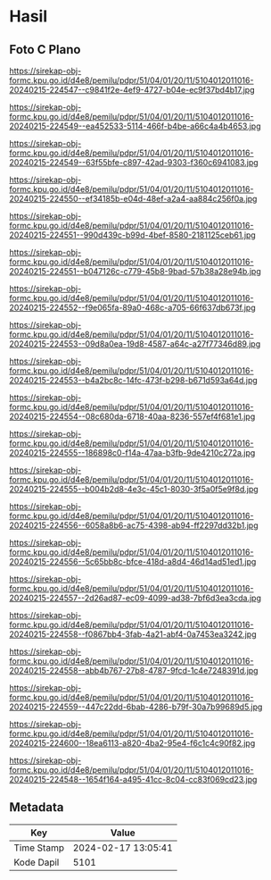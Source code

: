 # Hasil

## Foto C Plano

https://sirekap-obj-formc.kpu.go.id/d4e8/pemilu/pdpr/51/04/01/20/11/5104012011016-20240215-224547--c9841f2e-4ef9-4727-b04e-ec9f37bd4b17.jpg

https://sirekap-obj-formc.kpu.go.id/d4e8/pemilu/pdpr/51/04/01/20/11/5104012011016-20240215-224549--ea452533-5114-466f-b4be-a66c4a4b4653.jpg

https://sirekap-obj-formc.kpu.go.id/d4e8/pemilu/pdpr/51/04/01/20/11/5104012011016-20240215-224549--63f55bfe-c897-42ad-9303-f360c6941083.jpg

https://sirekap-obj-formc.kpu.go.id/d4e8/pemilu/pdpr/51/04/01/20/11/5104012011016-20240215-224550--ef34185b-e04d-48ef-a2a4-aa884c256f0a.jpg

https://sirekap-obj-formc.kpu.go.id/d4e8/pemilu/pdpr/51/04/01/20/11/5104012011016-20240215-224551--990d439c-b99d-4bef-8580-2181125ceb61.jpg

https://sirekap-obj-formc.kpu.go.id/d4e8/pemilu/pdpr/51/04/01/20/11/5104012011016-20240215-224551--b047126c-c779-45b8-9bad-57b38a28e94b.jpg

https://sirekap-obj-formc.kpu.go.id/d4e8/pemilu/pdpr/51/04/01/20/11/5104012011016-20240215-224552--f9e065fa-89a0-468c-a705-66f637db673f.jpg

https://sirekap-obj-formc.kpu.go.id/d4e8/pemilu/pdpr/51/04/01/20/11/5104012011016-20240215-224553--09d8a0ea-19d8-4587-a64c-a27f77346d89.jpg

https://sirekap-obj-formc.kpu.go.id/d4e8/pemilu/pdpr/51/04/01/20/11/5104012011016-20240215-224553--b4a2bc8c-14fc-473f-b298-b671d593a64d.jpg

https://sirekap-obj-formc.kpu.go.id/d4e8/pemilu/pdpr/51/04/01/20/11/5104012011016-20240215-224554--08c680da-6718-40aa-8236-557ef4f681e1.jpg

https://sirekap-obj-formc.kpu.go.id/d4e8/pemilu/pdpr/51/04/01/20/11/5104012011016-20240215-224555--186898c0-f14a-47aa-b3fb-9de4210c272a.jpg

https://sirekap-obj-formc.kpu.go.id/d4e8/pemilu/pdpr/51/04/01/20/11/5104012011016-20240215-224555--b004b2d8-4e3c-45c1-8030-3f5a0f5e9f8d.jpg

https://sirekap-obj-formc.kpu.go.id/d4e8/pemilu/pdpr/51/04/01/20/11/5104012011016-20240215-224556--6058a8b6-ac75-4398-ab94-ff2297dd32b1.jpg

https://sirekap-obj-formc.kpu.go.id/d4e8/pemilu/pdpr/51/04/01/20/11/5104012011016-20240215-224556--5c65bb8c-bfce-418d-a8d4-46d14ad51ed1.jpg

https://sirekap-obj-formc.kpu.go.id/d4e8/pemilu/pdpr/51/04/01/20/11/5104012011016-20240215-224557--2d26ad87-ec09-4099-ad38-7bf6d3ea3cda.jpg

https://sirekap-obj-formc.kpu.go.id/d4e8/pemilu/pdpr/51/04/01/20/11/5104012011016-20240215-224558--f0867bb4-3fab-4a21-abf4-0a7453ea3242.jpg

https://sirekap-obj-formc.kpu.go.id/d4e8/pemilu/pdpr/51/04/01/20/11/5104012011016-20240215-224558--abb4b767-27b8-4787-9fcd-1c4e7248391d.jpg

https://sirekap-obj-formc.kpu.go.id/d4e8/pemilu/pdpr/51/04/01/20/11/5104012011016-20240215-224559--447c22dd-6bab-4286-b79f-30a7b99689d5.jpg

https://sirekap-obj-formc.kpu.go.id/d4e8/pemilu/pdpr/51/04/01/20/11/5104012011016-20240215-224600--18ea6113-a820-4ba2-95e4-f6c1c4c90f82.jpg

https://sirekap-obj-formc.kpu.go.id/d4e8/pemilu/pdpr/51/04/01/20/11/5104012011016-20240215-224548--1654f164-a495-41cc-8c04-cc83f069cd23.jpg


## Metadata

| Key        | Value               |
| ---------- | ------------------- |
| Time Stamp | 2024-02-17 13:05:41 |
| Kode Dapil | 5101                |



